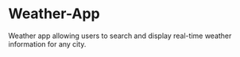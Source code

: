 # Weather-App
 Weather app allowing users to search and display real-time weather information for any city.
